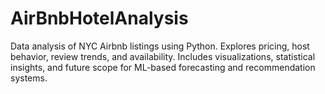 # AirBnbHotelAnalysis
Data analysis of NYC Airbnb listings using Python. Explores pricing, host behavior, review trends, and availability. Includes visualizations, statistical insights, and future scope for ML-based forecasting and recommendation systems.
